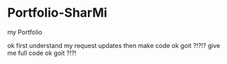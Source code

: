 # Portfolio-SharMi
 my Portfolio


 
ok first understand my request updates then make code ok goit ?!?!? give me full code ok goit ?!?!